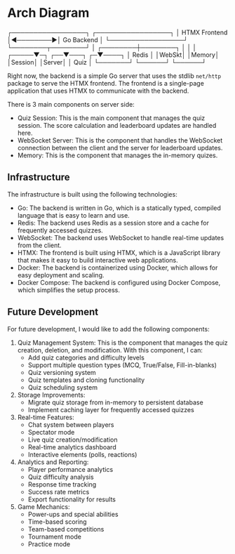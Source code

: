 # Arch Diagram

┌─────────────────┐          ┌─────────────────┐
│   HTMX Frontend │◄────────►│   Go Backend    │
└─────────────────┘          └────────┬────────┘
                                      │
                             ┌────────┼────────┐
                             │        │        │
                       ┌─────▼─┐  ┌──▼───┐   ┌─▼────┐
                       │ Redis │  │WebSkt│   │Memory│
                       │Session│  │Server│   │ Quiz │
                       └───────┘  └──────┘   └──────┘

Right now, the backend is a simple Go server that uses the stdlib `net/http` package to serve the HTMX frontend. The frontend is a single-page application that uses HTMX to communicate with the backend.

There is 3 main components on server side:
- Quiz Session: 
  This is the main component that manages the quiz session. The score calculation and leaderboard updates are handled here.
- WebSocket Server: 
  This is the component that handles the WebSocket connection between the client and the server for leaderboard updates.
- Memory: 
  This is the component that manages the in-memory quizes.

## Infrastructure

The infrastructure is built using the following technologies:
- Go: 
  The backend is written in Go, which is a statically typed, compiled language that is easy to learn and use.
- Redis: 
  The backend uses Redis as a session store and a cache for frequently accessed quizzes.
- WebSocket: 
  The backend uses WebSocket to handle real-time updates from the client.
- HTMX: 
  The frontend is built using HTMX, which is a JavaScript library that makes it easy to build interactive web applications.
- Docker: 
  The backend is containerized using Docker, which allows for easy deployment and scaling.  
- Docker Compose: 
  The backend is configured using Docker Compose, which simplifies the setup process.


## Future Development

For future development, I would like to add the following components:
1. Quiz Management System:
   This is the component that manages the quiz creation, deletion, and modification.
   With this component, I can:
    - Add quiz categories and difficulty levels
    - Support multiple question types (MCQ, True/False, Fill-in-blanks)
    - Quiz versioning system
    - Quiz templates and cloning functionality
    - Quiz scheduling system
2. Storage Improvements: 
    - Migrate quiz storage from in-memory to persistent database
    - Implement caching layer for frequently accessed quizzes
3. Real-time Features:
    - Chat system between players
    - Spectator mode
    - Live quiz creation/modification
    - Real-time analytics dashboard
    - Interactive elements (polls, reactions)
4. Analytics and Reporting:
    - Player performance analytics
    - Quiz difficulty analysis
    - Response time tracking
    - Success rate metrics
    - Export functionality for results
5. Game Mechanics:
    - Power-ups and special abilities
    - Time-based scoring
    - Team-based competitions
    - Tournament mode
    - Practice mode